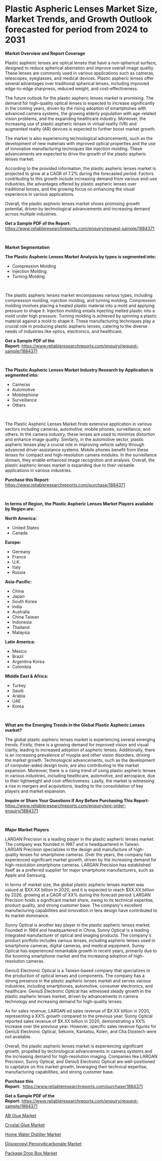 <p><h1>Plastic Aspheric Lenses Market Size, Market Trends, and Growth Outlook forecasted for period from 2024 to 2031</h1></p><p><strong>Market Overview and Report Coverage</strong></p>
<p><p>Plastic aspheric lenses are optical lenses that have a non-spherical surface, designed to reduce spherical aberration and improve overall image quality. These lenses are commonly used in various applications such as cameras, telescopes, eyeglasses, and medical devices. Plastic aspheric lenses offer several advantages over traditional spherical lenses, including improved edge-to-edge sharpness, reduced weight, and cost-effectiveness.</p><p>The future outlook for the plastic aspheric lenses market is promising. The demand for high-quality optical lenses is expected to increase significantly in the coming years, driven by the rising adoption of smartphones with advanced camera systems, the growing elderly population with age-related vision problems, and the expanding healthcare industry. Moreover, the increasing use of plastic aspheric lenses in virtual reality (VR) and augmented reality (AR) devices is expected to further boost market growth.</p><p>The market is also experiencing technological advancements, such as the development of new materials with improved optical properties and the use of innovative manufacturing techniques like injection molding. These advancements are expected to drive the growth of the plastic aspheric lenses market.</p><p>According to the provided information, the plastic aspheric lenses market is projected to grow at a CAGR of 7.2% during the forecasted period. Factors contributing to this growth include increasing demand from various end-use industries, the advantages offered by plastic aspheric lenses over traditional lenses, and the growing focus on enhancing the visual experience in various applications.</p><p>Overall, the plastic aspheric lenses market shows promising growth potential, driven by technological advancements and increasing demand across multiple industries.</p></p>
<p><strong>Get a Sample PDF of the Report:</strong> <a href="https://www.reliableresearchreports.com/enquiry/request-sample/1884371">https://www.reliableresearchreports.com/enquiry/request-sample/1884371</a></p>
<p>&nbsp;</p>
<p><strong>Market Segmentation</strong></p>
<p><strong>The Plastic Aspheric Lenses Market Analysis by types is segmented into:</strong></p>
<p><ul><li>Compression Molding</li><li>Injection Molding</li><li>Turning Molding</li></ul></p>
<p>&nbsp;</p>
<p><p>The plastic aspheric lenses market encompasses various types, including compression molding, injection molding, and turning molding. Compression molding involves placing a heated plastic material into a mold and applying pressure to shape it. Injection molding entails injecting melted plastic into a mold under high pressure. Turning molding is achieved by spinning a plastic material against a mold to shape it. These manufacturing techniques play a crucial role in producing plastic aspheric lenses, catering to the diverse needs of industries like optics, electronics, and healthcare.</p></p>
<p><strong>Get a Sample PDF of the Report:</strong>&nbsp;<a href="https://www.reliableresearchreports.com/enquiry/request-sample/1884371">https://www.reliableresearchreports.com/enquiry/request-sample/1884371</a></p>
<p>&nbsp;</p>
<p><strong>The Plastic Aspheric Lenses Market Industry Research by Application is segmented into:</strong></p>
<p><ul><li>Cameras</li><li>Automotive</li><li>Mobilephone</li><li>Surveillance</li><li>Others</li></ul></p>
<p>&nbsp;</p>
<p><p>The Plastic Aspheric Lenses Market finds extensive application in various sectors including cameras, automotive, mobile phones, surveillance, and others. In the camera industry, these lenses are used to minimize distortion and enhance image quality. Similarly, in the automotive sector, plastic aspheric lenses play a crucial role in improving vehicle safety through advanced driver-assistance systems. Mobile phones benefit from these lenses for compact and high-resolution camera modules. In the surveillance domain, they enable enhanced image recognition and analysis. Overall, the plastic aspheric lenses market is expanding due to their versatile applications in various industries.</p></p>
<p><strong>Purchase this Report:</strong>&nbsp; <a href="https://www.reliableresearchreports.com/purchase/1884371">https://www.reliableresearchreports.com/purchase/1884371</a></p>
<p>&nbsp;</p>
<p><strong>In terms of Region, the Plastic Aspheric Lenses Market Players available by Region are:</strong></p>
<p>
    <p> <strong> North America: </strong>
        <ul>
            <li>United States</li>
            <li>Canada</li>
        </ul>
        </p> 
    <p> <strong> Europe: </strong>
        <ul>
            <li>Germany</li>
            <li>France</li>
            <li>U.K.</li>
            <li>Italy</li>
            <li>Russia</li>
        </ul>
        </p> 
    <p> <strong> Asia-Pacific: </strong>
        <ul>
            <li>China</li>
            <li>Japan</li>
            <li>South Korea</li>
            <li>India</li>
            <li>Australia</li>
            <li>China Taiwan</li>
            <li>Indonesia</li>
            <li>Thailand</li>
            <li>Malaysia</li>
        </ul>
        </p> 
    <p> <strong> Latin America: </strong>
        <ul>
            <li>Mexico</li>
            <li>Brazil</li>
            <li>Argentina Korea</li>
            <li>Colombia</li>
        </ul>
        </p> 
    <p> <strong> Middle East & Africa: </strong>
        <ul>
            <li>Turkey</li>
            <li>Saudi</li>
            <li>Arabia</li>
            <li>UAE</li>
            <li>Korea</li>
        </ul>
    </p>
    </p>
<p>&nbsp;</p>
<p><strong>What are the Emerging Trends in the Global Plastic Aspheric Lenses market?</strong></p>
<p><p>The global plastic aspheric lenses market is experiencing several emerging trends. Firstly, there is a growing demand for improved vision and visual clarity, leading to increased adoption of aspheric lenses. Additionally, there is an increasing prevalence of myopia and other vision disorders, driving the market growth. Technological advancements, such as the development of computer-aided design tools, are also contributing to the market expansion. Moreover, there is a rising trend of using plastic aspheric lenses in various industries, including healthcare, automotive, and aerospace, due to their lightweight and cost-effectiveness. Lastly, the market is witnessing a rise in mergers and acquisitions, leading to the consolidation of key players and market expansion.</p></p>
<p><strong>Inquire or Share Your Questions If Any Before Purchasing This Report</strong>- <a href="https://www.reliableresearchreports.com/enquiry/pre-order-enquiry/1884371">https://www.reliableresearchreports.com/enquiry/pre-order-enquiry/1884371</a></p>
<p>&nbsp;</p>
<p><strong>Major Market Players</strong></p>
<p><p>LARGAN Precision is a leading player in the plastic aspheric lenses market. The company was founded in 1987 and is headquartered in Taiwan. LARGAN Precision specializes in the design and manufacture of high-quality lenses for smartphone cameras. Over the years, the company has experienced significant market growth, driven by the increasing demand for high-resolution smartphone cameras. LARGAN Precision has established itself as a preferred supplier for major smartphone manufacturers, such as Apple and Samsung.</p><p>In terms of market size, the global plastic aspheric lenses market was valued at $XX.XX billion in 2020, and it is expected to reach $XX.XX billion by 2026, growing at a CAGR of XX% during the forecast period. LARGAN Precision holds a significant market share, owing to its technical expertise, product quality, and strong customer base. The company's excellent manufacturing capabilities and innovation in lens design have contributed to its market dominance.</p><p>Sunny Optical is another key player in the plastic aspheric lenses market. Founded in 1984 and headquartered in China, Sunny Optical is a leading integrated manufacturer of optical and imaging products. The company's product portfolio includes various lenses, including aspheric lenses used in smartphone cameras, digital cameras, and medical equipment. Sunny Optical has experienced remarkable growth in recent years, primarily due to the booming smartphone market and the increasing adoption of high-resolution cameras.</p><p>GeniuS Electronic Optical is a Taiwan-based company that specializes in the production of optical lenses and components. The company has a strong presence in the plastic aspheric lenses market and serves various industries, including smartphones, automotive, consumer electronics, and healthcare. GeniuS Electronic Optical has witnessed steady growth in the plastic aspheric lenses market, driven by advancements in camera technology and increasing demand for high-quality lenses.</p><p>As for sales revenue, LARGAN ed sales revenue of $X.XX billion in 2020, representing a XX% growth compared to the previous year. Sunny Optical reported sales revenue of $X.XX billion in 2020, demonstrating a XX% increase over the previous year. However, specific sales revenue figures for GeniuS Electronic Optical, Sekonix, Kantatsu, Kolen, and Cha Diostech were not available.</p><p>Overall, the plastic aspheric lenses market is experiencing significant growth, propelled by technological advancements in camera systems and the increasing demand for high-resolution imaging. Companies like LARGAN Precision, Sunny Optical, and GeniuS Electronic Optical are well-positioned to capitalize on this market growth, leveraging their technical expertise, manufacturing capabilities, and strong customer base.</p></p>
<p><strong>Purchase this Report:</strong>&nbsp;&nbsp;<a href="https://www.reliableresearchreports.com/purchase/1884371">https://www.reliableresearchreports.com/purchase/1884371</a></p>
<p></p>
<p><strong>Get a Sample PDF of the Report:</strong>&nbsp;<a href="https://www.reliableresearchreports.com/enquiry/request-sample/1884371">https://www.reliableresearchreports.com/enquiry/request-sample/1884371</a></p>
<p><p><a href="https://www.linkedin.com/pulse/ab-glue-market-size-growth-forecast-from-2023-2030-crmresearch-gw05f/">AB Glue Market</a></p><p><a href="https://www.linkedin.com/pulse/crystal-glue-market-insights-players-forecast-till-ad6tf/">Crystal Glue Market</a></p><p><a href="https://github.com/bobicer/Market-Research-Report-List-1/blob/main/home-water-distiller-market.md">Home Water Distiller Market</a></p><p><a href="https://www.linkedin.com/pulse/diisopropyl-peroxydicarbonate-market-insights-players-forecast-hijof/">Diisopropyl Peroxydicarbonate Market</a></p><p><a href="https://github.com/redneck06/Market-Research-Report-List-1/blob/main/package-drop-box-market.md">Package Drop Box Market</a></p></p>